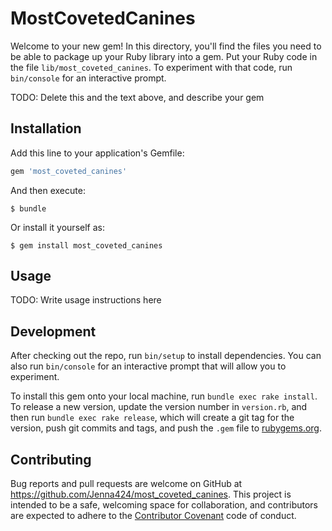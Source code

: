 # MostCovetedCanines

Welcome to your new gem! In this directory, you'll find the files you need to be able to package up your Ruby library into a gem. Put your Ruby code in the file `lib/most_coveted_canines`. To experiment with that code, run `bin/console` for an interactive prompt.

TODO: Delete this and the text above, and describe your gem

## Installation

Add this line to your application's Gemfile:

```ruby
gem 'most_coveted_canines'
```

And then execute:

    $ bundle

Or install it yourself as:

    $ gem install most_coveted_canines

## Usage

TODO: Write usage instructions here

## Development

After checking out the repo, run `bin/setup` to install dependencies. You can also run `bin/console` for an interactive prompt that will allow you to experiment.

To install this gem onto your local machine, run `bundle exec rake install`. To release a new version, update the version number in `version.rb`, and then run `bundle exec rake release`, which will create a git tag for the version, push git commits and tags, and push the `.gem` file to [rubygems.org](https://rubygems.org).

## Contributing

Bug reports and pull requests are welcome on GitHub at https://github.com/Jenna424/most_coveted_canines. This project is intended to be a safe, welcoming space for collaboration, and contributors are expected to adhere to the [Contributor Covenant](http://contributor-covenant.org) code of conduct.


